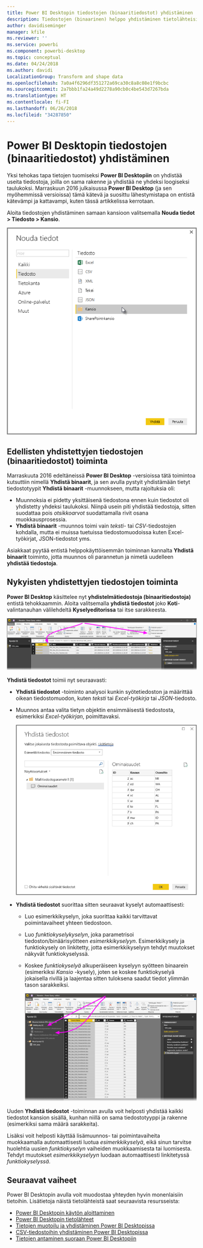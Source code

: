 ```yaml
---
title: Power BI Desktopin tiedostojen (binaaritiedostot) yhdistäminen
description: Tiedostojen (binaarinen) helppo yhdistäminen tietolähteisiin Power BI Desktopissa
author: davidiseminger
manager: kfile
ms.reviewer: ''
ms.service: powerbi
ms.component: powerbi-desktop
ms.topic: conceptual
ms.date: 04/24/2018
ms.author: davidi
LocalizationGroup: Transform and shape data
ms.openlocfilehash: 7a0a4f6296df351272a69ca30c8a8c08e1f9bcbc
ms.sourcegitcommit: 2a7bbb1fa24a49d2278a90cb0c4be543d7267bda
ms.translationtype: HT
ms.contentlocale: fi-FI
ms.lasthandoff: 06/26/2018
ms.locfileid: "34287850"
---
```

# <a name="combine-files-binaries-in-power-bi-desktop"></a>Power BI Desktopin tiedostojen (binaaritiedostot) yhdistäminen
Yksi tehokas tapa tietojen tuomiseksi **Power BI Desktopiin** on yhdistää useita tiedostoja, joilla on sama rakenne ja yhdistää ne yhdeksi loogiseksi taulukoksi. Marraskuun 2016 julkaisussa **Power BI Desktop** (ja sen myöhemmissä versioissa) tämä kätevä ja suosittu lähestymistapa on entistä kätevämpi ja kattavampi, kuten tässä artikkelissa kerrotaan.

Aloita tiedostojen yhdistäminen samaan kansioon valitsemalla **Nouda tiedot > Tiedosto > Kansio**.

![](media/desktop-combine-binaries/combine-binaries_1.png)

## <a name="previous-combine-files-binaries-behavior"></a>Edellisten yhdistettyjen tiedostojen (binaaritiedostot) toiminta
Marraskuuta 2016 edeltäneissä **Power BI Desktop** -versioissa tätä toimintoa kutsuttiin nimellä **Yhdistä binaarit**, ja sen avulla pystyit yhdistämään tietyt tiedostotyypit **Yhdistä binaarit** -muunnokseen, mutta rajoituksia oli:

* Muunnoksia ei pidetty yksittäisenä tiedostona ennen kuin tiedostot oli yhdistetty yhdeksi taulukoksi. Niinpä usein piti yhdistää tiedostoja, sitten suodattaa pois *otsikkoarvot* suodattamalla rivit osana muokkausprosessia.
* **Yhdistä binaarit** -muunnos toimi vain *teksti-* tai *CSV*-tiedostojen kohdalla, mutta ei muissa tuetuissa tiedostomuodoissa kuten Excel-työkirjat, JSON-tiedostot yms.

Asiakkaat pyytää entistä helppokäyttöisemmän toiminnan kannalta **Yhdistä binaarit** toiminto, jotta muunnos oli parannetun ja nimetä uudelleen **yhdistää tiedostoja**.

## <a name="current-combine-files-behavior"></a>Nykyisten yhdistettyjen tiedostojen toiminta
**Power BI Desktop** käsittelee nyt **yhdistelmätiedostoja (binaaritiedostoja)** entistä tehokkaammin. Aloita valitsemalla **yhdistä tiedostot** joko **Koti**-valintanauhan välilehdeltä **Kyselyeditorissa** tai itse sarakkeesta.

![](media/desktop-combine-binaries/combine-binaries_2a.png)

**Yhdistä tiedostot** toimii nyt seuraavasti:

* **Yhdistä tiedostot** -toiminto analysoi kunkin syötetiedoston ja määrittää oikean tiedostomuodon, kuten *teksti* tai *Excel-työkirja* tai *JSON*-tiedosto.
* Muunnos antaa valita tietyn objektin ensimmäisestä tiedostosta, esimerkiksi *Excel-työkirjan*, poimittavaksi.
  
  ![](media/desktop-combine-binaries/combine-binaries_3.png)
* **Yhdistä tiedostot** suorittaa sitten seuraavat kyselyt automaattisesti:
  
  * Luo esimerkkikyselyn, joka suorittaa kaikki tarvittavat poimintavaiheet yhteen tiedostoon.
  * Luo *funktiokyselykyselyn*, joka parametrisoi tiedoston/binäärisyötteen *esimerkkikyselyyn*. Esimerkkikysely ja funktiokysely on linkitetty, jotta esimerkkikyselyyn tehdyt muutokset näkyvät funktiokyselyssä.
  * Koskee *funktiokyselyä* alkuperäiseen kyselyyn syötteen binaarein (esimerkiksi *Kansio* -kysely), joten se koskee funktiokyselyä jokaisella rivillä ja laajentaa sitten tuloksena saadut tiedot ylimmän tason sarakkeiksi.
    
    ![](media/desktop-combine-binaries/combine-binaries_4.png)

Uuden **Yhdistä tiedostot** -toiminnan avulla voit helposti yhdistää kaikki tiedostot kansion sisällä, kunhan niillä on sama tiedostotyyppi ja rakenne (esimerkiksi sama määrä sarakkeita).

Lisäksi voit helposti käyttää lisämuunnos- tai poimintavaiheita muokkaamalla automaattisesti luotua *esimerkkikyselyä*, eikä sinun tarvitse huolehtia uusien *funktiokyselyn* vaiheiden muokkaamisesta tai luomisesta. Tehdyt muutokset *esimerkkikyselyyn* luodaan automaattisesti linkitetyssä *funktiokyselyssä*.

## <a name="next-steps"></a>Seuraavat vaiheet
Power BI Desktopin avulla voit muodostaa yhteyden hyvin monenlaisiin tietoihin. Lisätietoja näistä tietolähteistä saat seuraavista resursseista:

* [Power BI Desktopin käytön aloittaminen](desktop-getting-started.md)
* [Power BI Desktopin tietolähteet](desktop-data-sources.md)
* [Tietojen muotoilu ja yhdistäminen Power BI Desktopissa](desktop-shape-and-combine-data.md)
* [CSV-tiedostoihin yhdistäminen Power BI Desktopissa](desktop-connect-csv.md)   
* [Tietojen antaminen suoraan Power BI Desktopiin](desktop-enter-data-directly-into-desktop.md)   

